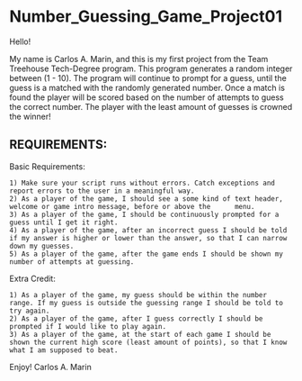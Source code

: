 # Number_Guessing_Game_Project01

Hello! 

  My name is Carlos A. Marin, and this is my first project from the Team Treehouse Tech-Degree program.
  This program generates a random integer between (1 - 10). The program will continue to prompt for a guess, until the guess is a matched with the randomly generated number. Once a match is found the player will be scored based on the number of attempts to guess the correct number. The player with the least amount of guesses is crowned the winner!
  
REQUIREMENTS:
-------------------------------------------------------------------------------------------------------------------------  
  Basic Requirements:
  
    1) Make sure your script runs without errors. Catch exceptions and report errors to the user in a meaningful way.
    2) As a player of the game, I should see a some kind of text header, welcome or game intro message, before or above the      menu.
    3) As a player of the game, I should be continuously prompted for a guess until I get it right.
    4) As a player of the game, after an incorrect guess I should be told if my answer is higher or lower than the answer, so that I can narrow down my guesses.
    5) As a player of the game, after the game ends I should be shown my number of attempts at guessing.
    
  Extra Credit:
  
    1) As a player of the game, my guess should be within the number range. If my guess is outside the guessing range I should be told to try again.
    2) As a player of the game, after I guess correctly I should be prompted if I would like to play again.
    3) As a player of the game, at the start of each game I should be shown the current high score (least amount of points), so that I know what I am supposed to beat.
  
  Enjoy!
    Carlos A. Marin
